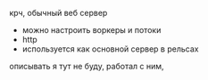 крч, обычный веб сервер
- можно настроить воркеры и потоки
- http
- используется как основной сервер в рельсах

описывать я тут не буду, работал с ним,

